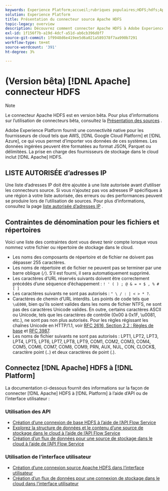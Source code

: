 ```yaml
---
keywords: Experience Platform;accueil;rubriques populaires;HDFS;hdfs;Apache HDFS;apache hdfs
solution: Experience Platform
title: Présentation du connecteur source Apache HDFS
topic-legacy: overview
description: Découvrez comment connecter Apache HDFS à Adobe Experience Platform à l’aide d’API ou de l’interface utilisateur.
exl-id: 1f156f7b-a19d-4dcf-a51d-ab6cb396d8f7
source-git-commit: 1f9948d6e419ee5d6a021a589378f7aa990b7291
workflow-type: tm+mt
source-wordcount: '391'
ht-degree: 3%

---
```


# (Version bêta) [!DNL Apache] connecteur HDFS

>[!NOTE]
>
>Le connecteur Apache HDFS est en version bêta. Pour plus d’informations sur l’utilisation de connecteurs bêta, consultez la [Présentation des sources](../../home.md#terms-and-conditions) .

Adobe Experience Platform fournit une connectivité native pour les fournisseurs de cloud tels que AWS, [!DNL Google Cloud Platform] et [!DNL Azure], ce qui vous permet d’importer vos données de ces systèmes. Les données ingérées peuvent être formatées au format JSON, Parquet ou délimitées. La prise en charge des fournisseurs de stockage dans le cloud inclut [!DNL Apache] HDFS.

## LISTE AUTORISÉE d’adresses IP

Une liste d’adresses IP doit être ajoutée à une liste autorisée avant d’utiliser les connecteurs source. Si vous n’ajoutez pas vos adresses IP spécifiques à une région à votre liste autorisée, des erreurs ou des performances peuvent se produire lors de l’utilisation de sources. Pour plus d’informations, consultez la page [liste autorisée d’adresses IP](../../ip-address-allow-list.md) .

## Contraintes de dénomination pour les fichiers et répertoires

Voici une liste des contraintes dont vous devez tenir compte lorsque vous nommez votre fichier ou répertoire de stockage dans le cloud.

- Les noms des composants de répertoire et de fichier ne doivent pas dépasser 255 caractères.
- Les noms de répertoire et de fichier ne peuvent pas se terminer par une barre oblique (`/`). S’il est fourni, il sera automatiquement supprimé.
- Les caractères d’URL réservés suivants doivent être correctement précédés d’une séquence d’échappement : `! ' ( ) ; @ & = + $ , % # [ ]`
- Les caractères suivants ne sont pas autorisés : `" \ / : | < > * ?`.
- Caractères de chemin d’URL interdits. Les points de code tels que `\uE000`, bien qu’ils soient valides dans les noms de fichier NTFS, ne sont pas des caractères Unicode valides. En outre, certains caractères ASCII ou Unicode, tels que les caractères de contrôle (0x00 à 0x1F, \u0081, etc.), ne sont pas non plus autorisés. Pour les règles régissant les chaînes Unicode en HTTP/1.1, voir [RFC 2616, Section 2.2 : Règles de base](https://www.ietf.org/rfc/rfc2616.txt) et [RFC 3987](https://www.ietf.org/rfc/rfc3987.txt).
- Les noms de fichier suivants ne sont pas autorisés : LPT1, LPT2, LPT3, LPT4, LPT5, LPT6, LPT7, LPT8, LPT9, COM1, COM2, COM3, COM4, COM5, COM6, COM7, COM8, COM9, PRN, AUX, NUL, CON, CLOCK$, caractère point (..) et deux caractères de point (.).

## Connectez [!DNL Apache] HDFS à [!DNL Platform]

La documentation ci-dessous fournit des informations sur la façon de connecter [!DNL Apache] HDFS à [!DNL Platform] à l’aide d’API ou de l’interface utilisateur :

### Utilisation des API

- [Création d’une connexion de base HDFS à l’aide de l’API Flow Service](../../tutorials/api/create/cloud-storage/hdfs.md)
- [Explorez la structure de données et le contenu d’une source de stockage dans le cloud à l’aide de l’API Flow Service](../../tutorials/api/explore/cloud-storage.md)
- [Création d’un flux de données pour une source de stockage dans le cloud à l’aide de l’API Flow Service](../../tutorials/api/collect/cloud-storage.md)

### Utilisation de l’interface utilisateur

- [Création d’une connexion source Apache HDFS dans l’interface utilisateur](../../tutorials/ui/create/cloud-storage/hdfs.md)
- [Création d’un flux de données pour une connexion de stockage dans le cloud dans l’interface utilisateur](../../tutorials/ui/dataflow/batch/cloud-storage.md)

